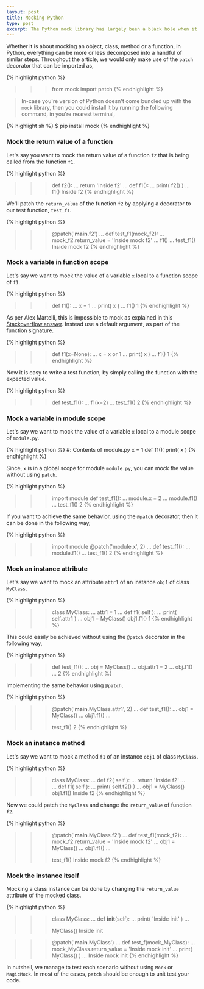 ```yaml
---
layout: post
title: Mocking Python
type: post
excerpt: The Python mock library has largely been a black hole when it comes to efficiently unit testing a Python code. Hopefully, this article will help you understand the essential bits to bump up that test coverage.
---
```


Whether it is about mocking an object, class, method or a function, in Python,
everything can be more or less decomposed into a handful of similar steps. Throughout the article,
we would only make use of the `patch` decorator that can be imported as,

{% highlight python %}
>>> from mock import patch
{% endhighlight %}
 
> In-case you're version of Python doesn't come bundled up with the `mock` library, 
then you could install it by running the following command, in you're nearest terminal,

{% highlight sh %}
$ pip install mock
{% endhighlight %}

### Mock the return value of a function

Let's say you want to mock the return value of a function `f2` that is being
called from the function `f1`. 

{% highlight python %}
>>> def f2():
...     return 'Inside f2'
...
>>> def f1():
...     print( f2() )
...
>>> f1()
Inside f2
{% endhighlight %}

We'll patch the `return_value` of the function `f2` by applying a decorator to our
test function, `test_f1`.

{% highlight python %}
>>> @patch('__main__.f2')
... def test_f1(mock_f2):
...     mock_f2.return_value = 'Inside mock f2'
...     f1()
... 
>>> test_f1()
Inside mock f2
{% endhighlight %}

### Mock a variable in function scope

Let's say we want to mock the value of a variable `x` local to a function scope of `f1`.

{% highlight python %}
>>> def f1():
...     x = 1
...     print( x )
...
>>> f1()
1
{% endhighlight %}

As per Alex Martelli, this is impossible to mock as explained in this [Stackoverflow answer](http://stackoverflow.com/a/28688149/903446).
Instead use a default argument, as part of the function signature.

{% highlight python %}
>>> def f1(x=None):
...     x = x or 1
...     print( x )
...
>>> f1()
1
{% endhighlight %}

Now it is easy to write a test function, by simply calling the function with the 
expected value.

{% highlight python %}
>>> def test_f1():
...     f1(x=2)
...
>>> test_f1()
2
{% endhighlight %}

### Mock a variable in module scope

Let's say we want to mock the value of a variable `x` local to a module scope of `module.py`.

{% highlight python %}
#: Contents of module.py
x = 1
def f1():
    print( x )
{% endhighlight %}

Since, `x` is in a global scope for module `module.py`, you can mock the value without using
`patch`.

{% highlight python %}
>>> import module
>>> def test_f1():
...     module.x = 2
...     module.f1()
...
>>> test_f1()
2
{% endhighlight %}

If you want to achieve the same behavior, using the `@patch` decorator, then it can be done 
in the following way,

{% highlight python %}
>>> import module
>>> @patch('module.x', 2)
... def test_f1():
...     module.f1()
... 
>>> test_f1()
2
{% endhighlight %}

### Mock an instance attribute

Let's say we want to mock an attribute `attr1` of an instance `obj1` of class `MyClass`.

{% highlight python %}
>>> class MyClass:
...     attr1 = 1
...     def f1( self ):
...         print( self.attr1 )
... 
>>> obj1 = MyClass()
>>> obj1.f1()
1
{% endhighlight %}

This could easily be achieved without using the `@patch` decorator in the following way,

{% highlight python %}
>>> def test_f1():
...     obj = MyClass()
...     obj.attr1 = 2
...     obj.f1()
...
2
{% endhighlight %}

Implementing the same behavior using `@patch`,

{% highlight python %}
>>> @patch('__main__.MyClass.attr1', 2)
... def test_f1():
...     obj1 = MyClass()
...     obj1.f1()
... 
>>> 
>>> test_f1()
2
{% endhighlight %}

### Mock an instance method

Let's say we want to mock a method `f1` of an instance `obj1` of class `MyClass`.

{% highlight python %}
>>> class MyClass:
...     def f2( self ):
...         return 'Inside f2' 
...     
...     def f1( self ):
...         print( self.f2() )
... 
>>> obj1 = MyClass()
>>> obj1.f1()
Inside f2
{% endhighlight %}

Now we could patch the `MyClass` and change the `return_value` of function `f2`.

{% highlight python %}
>>> @patch('__main__.MyClass.f2')
... def test_f1(mock_f2):
...     mock_f2.return_value = 'Inside mock f2'
...     obj1 = MyClass()
...     obj1.f1()
... 
>>> 
>>> test_f1()
Inside mock f2
{% endhighlight %}

### Mock the instance itself

Mocking a class instance can be done by changing the `return_value` attribute
of the mocked class.

{% highlight python %}
>>> class MyClass:
...     def __init__(self):
...         print( 'Inside init' )
... 
>>> 
>>> MyClass()
Inside init

>>> @patch('__main__.MyClass')
... def test_f(mock_MyClass):
...     mock_MyClass.return_value = 'Inside mock init'
...     print( MyClass() )
...
Inside mock init
{% endhighlight %}

In nutshell, we manage to test each scenario without using `Mock` or `MagicMock`. In
most of the cases, `patch` should be enough to unit test your code.
